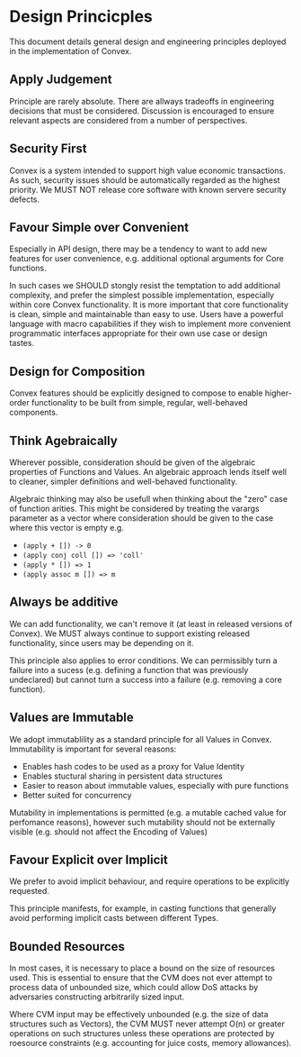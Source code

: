 # Design Princicples

This document details general design and engineering principles deployed in the implementation of Convex.

## Apply Judgement

Principle are rarely absolute. There are allways tradeoffs in engineering decisions that must be considered. Discussion is encouraged to ensure relevant aspects are considered from a number of perspectives.

## Security First

Convex is a system intended to support high value economic transactions. As such, security issues should be automatically regarded as the highest priority. We MUST NOT release core software with known servere security defects.

## Favour Simple over Convenient

Especially in API design, there may be a tendency to want to add new features for user convenience, e.g. additional optional arguments for Core functions.

In such cases we SHOULD stongly resist the temptation to add additional complexity, and prefer the simplest possible implementation, especially within core Convex functionality. It is more important that core functionality is clean, simple and maintainable than easy to use. Users have a powerful language with macro capabilities if they wish to implement more convenient programmatic interfaces appropriate for their own use case or design tastes.

## Design for Composition

Convex features should be explicitly designed to compose to enable higher-order functionality to be built from simple, regular, well-behaved components.

## Think Agebraically

Wherever possible, consideration should be given of the algebraic properties of Functions and Values. An algebraic approach lends itself well to cleaner, simpler definitions and well-behaved functionality.

Algebraic thinking may also be usefull when thinking about the "zero" case of function arities. This might be considered by treating the varargs parameter as a vector where consideration should be given to the case where this vector is empty e.g. 

- `(apply + []) -> 0`
- `(apply conj coll []) => 'coll'`
- `(apply * []) => 1`
- `(apply assoc m []) => m`

## Always be additive

We can add functionality, we can't remove it (at least in released versions of Convex). We MUST always continue to support existing released functionality, since users may be depending on it.

This principle also applies to error conditions. We can permissibly turn a failure into a sucess (e.g. defining a function that was previously undeclared) but cannot turn a success into a failure (e.g. removing a core function).


## Values are Immutable

We adopt immutablility as a standard principle for all Values in Convex. Immutability is important for several reasons:

- Enables hash codes to be used as a proxy for Value Identity
- Enables stuctural sharing in persistent data structures
- Easier to reason about immutable values, especially with pure functions
- Better suited for concurrency

Mutability in implementations is permitted (e.g. a mutable cached value for perfomance reasons), however such mutability should not be externally visible (e.g. should not affect the Encoding of Values)

## Favour Explicit over Implicit

We prefer to avoid implicit behaviour, and require operations to be explicitly requested.

This principle manifests, for example, in casting functions that generally avoid performing implicit casts between different Types.

## Bounded Resources

In most cases, it is necessary to place a bound on the size of resources used. This is essential to ensure that the CVM does not ever attempt to process data of unbounded size, which could allow DoS attacks by adversaries constructing arbitrarily sized input.

Where CVM input may be effectively unbounded (e.g. the size of data structures such as Vectors), the CVM MUST never attempt O(n) or greater operations on such structures unless these operations are protected by roesource constraints (e.g. accounting for juice costs, memory allowances). 
